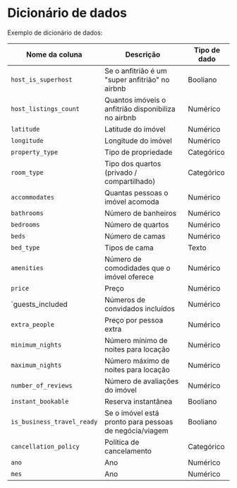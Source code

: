# Dicionário de dados

Exemplo de dicionário de dados:

| Nome da coluna                      | Descrição                                               | Tipo de dado        |
|-------------------------------------|---------------------------------------------------------|---------------------|
| `host_is_superhost`                 | Se o anfitrião é um "super anfitrião" no airbnb         | Booliano            |
| `host_listings_count`               | Quantos imóveis o anfitrião disponibiliza no airbnb     | Numérico            |
| `latitude`                          | Latitude do imóvel                                      | Numérico            |
| `longitude`                         | Longitude do imóvel                                     | Numérico            |
| `property_type`                     | Tipo de propriedade                                     | Categórico          |
| `room_type`                         | Tipo dos quartos (privado / compartilhado)              | Categórico          |
| `accommodates`                      | Quantas pessoas o imóvel acomoda                        | Numérico            |
| `bathrooms`                         | Número de banheiros                                     | Numérico            |
| `bedrooms`                          | Número de quartos                                       | Numérico            |
| `beds`                              | Número de camas                                         | Numérico            |
| `bed_type`                          | Tipos de cama                                           | Texto               |
| `amenities`                         | Número de comodidades que o imóvel oferece              | Numérico            |
| `price`                             | Preço                                                   | Numérico            |
| `guests_included                    | Números de convidados incluídos                         | Numérico            |
| `extra_people`                      | Preço por pessoa extra                                  | Numérico            |
| `minimum_nights`                    | Número mínimo de noites para locação                    | Numérico            |
| `maximum_nights`                    | Número máximo de noites para locação                    | Numérico            |
| `number_of_reviews`                 | Número de avaliações do imóvel                          | Numérico            |
| `instant_bookable`                  | Reserva instantânea                                     | Booliano            |
| `is_business_travel_ready`          | Se o imóvel está pronto para pessoas de negócia/viagem  | Booliano            |
| `cancellation_policy`               | Política de cancelamento                                | Categórico          |
| `ano`                               | Ano                                                     | Numérico            |
| `mes`                               | Ano                                                     | Numérico            |
